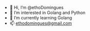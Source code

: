 - 👋 Hi, I’m @ethoDomingues
- 👀 I’m interested in Golang and Python
- 🌱 I’m currently learning Golang
- 📫 ethodomingues@gmail.com

<!---
ethoDomingues/ethoDomingues is a ✨ special ✨ repository because its `README.md` (this file) appears on your GitHub profile.
You can click the Preview link to take a look at your changes.
--->
